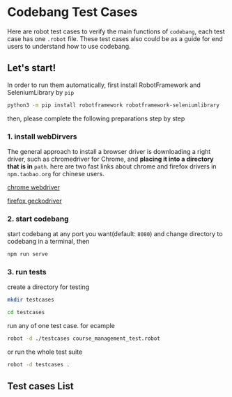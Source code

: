 # Codebang Test Cases
Here are robot test cases to verify the main functions of `codebang`, each test case has one `.robot` file. These test cases also could be as a guide for end users to understand how to use codebang.

## Let's start!
In order to run them automatically, first install RobotFramework and SeleniumLibrary by `pip`

```sh
python3 -m pip install robotframework robotframework-seleniumlibrary
```

then, please complete the following preparations step by step

### 1. install webDirvers
The general approach to install a browser driver is downloading a right driver, such as chromedriver for Chrome, and **placing it into a directory that is in** `path`. here are two fast links about chrome and firefox drivers in `npm.taobao.org` for chinese users.

[chrome webdriver](https://npm.taobao.org/mirrors/chromedriver/)

[firefox geckodriver](https://npm.taobao.org/mirrors/geckodriver/)

### 2. start codebang

start codebang at any port you want(default: `8080`) and change directory to codebang in a terminal, then
```sh
npm run serve
```

### 3. run tests
create a directory for testing
```sh
mkdir testcases

cd testcases
```

run any of one test case. for ecample
```sh
robot -d ./testcases course_management_test.robot
```

or run the whole test suite
```sh
robot -d testcases .
```

## Test cases List
